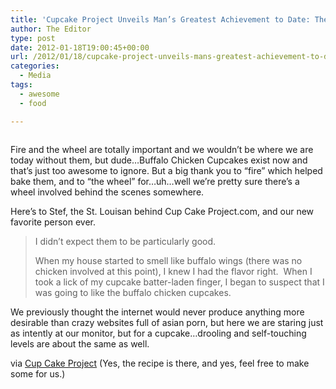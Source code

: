 ```yaml
---
title: 'Cupcake Project Unveils Man’s Greatest Achievement to Date: The Buffalo Chicken Cupcake'
author: The Editor
type: post
date: 2012-01-18T19:00:45+00:00
url: /2012/01/18/cupcake-project-unveils-mans-greatest-achievement-to-date-the-buffalo-chicken-cupcake/
categories:
  - Media
tags:
  - awesome
  - food

---
```

<img class="alignright  wp-image-12712" title="buffalo_chicken_cupcake" src="http://media.punchingkitty.com/wordpress/2012/01/buffalo_chicken_cupcake.jpg?filter=resize&w=250" alt="" />

Fire and the wheel are totally important and we wouldn&#8217;t be where we are today without them, but dude&#8230;Buffalo Chicken Cupcakes exist now and that&#8217;s just too awesome to ignore. But a big thank you to &#8220;fire&#8221; which helped bake them, and to &#8220;the wheel&#8221; for&#8230;uh&#8230;well we&#8217;re pretty sure there&#8217;s a wheel involved behind the scenes somewhere.

Here&#8217;s to Stef, the St. Louisan behind Cup Cake Project.com, and our new favorite person ever.

> I didn&#8217;t expect them to be particularly good.
> 
> When my house started to smell like buffalo wings (there was no chicken involved at this point), I knew I had the flavor right.  When I took a lick of my cupcake batter-laden finger, I began to suspect that I was going to like the buffalo chicken cupcakes.

We previously thought the internet would never produce anything more desirable than crazy websites full of asian porn, but here we are staring just as intently at our monitor, but for a cupcake&#8230;drooling and self-touching levels are about the same as well.

via <a href="http://www.cupcakeproject.com/2012/01/buffalo-chicken-super-bowl-cupcakes.html" target="_blank">Cup Cake Project</a> (Yes, the recipe is there, and yes, feel free to make some for us.)